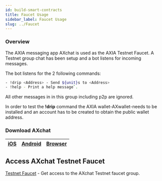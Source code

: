 ```yaml
---
id: build-smart-contracts
title: Faucet Usage
sidebar_label: Faucet Usage
slug: ../Faucet
---
```



### Overview
The AXIA messaging app AXchat is used as the AXIA Testnet Faucet. A Testnet group chat has been setup and a bot listens for incoming messages.

The bot listens for the 2 following commands:
```bash
- !drip <Address> - Send ${unit}s to <Address>
- !help - Print a help message`.
```
All other messages in in this group including p2p are ignored.

In order to test the **!drip** command the AXIA wallet-AXwallet-needs to be installed and an account has to be created to obtain the public wallet address. 

### Download AXchat
| [iOS](https://apps.apple.com/us/app/axchat/id1488557383)                                                         | [Android](https://play.google.com/store/apps/details?id=com.axia&hl=en_IN&gl=US)|   [Browser](https://axchat.io/login) |
| ------------------------------------------------------------------- | ----------------- |  -------- |









## Access AXchat Testnet Faucet
[Testnet Faucet](https://axchat.io/join/NjFlNjljZDBjYTA4ZGMwMDEyMTA3ZTY0JlRlc3ROZXQgQ29tbXVuaXR5JjI=) - Get access to the AXchat Testnet faucet group.
